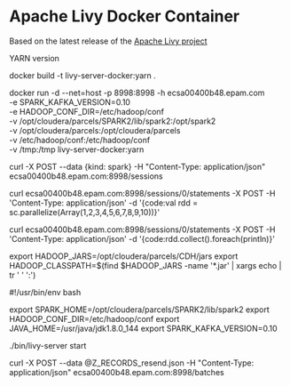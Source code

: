 # Apache Livy Docker Container

Based on the latest release of the [Apache Livy project](https://livy.incubator.apache.org/)


YARN version


docker build -t livy-server-docker:yarn .

docker run -d --net=host -p 8998:8998 -h ecsa00400b48.epam.com \
-e SPARK_KAFKA_VERSION=0.10 \
-e HADOOP_CONF_DIR=/etc/hadoop/conf \
-v /opt/cloudera/parcels/SPARK2/lib/spark2:/opt/spark2 \
-v /opt/cloudera/parcels:/opt/cloudera/parcels \
-v /etc/hadoop/conf:/etc/hadoop/conf \
-v /tmp:/tmp livy-server-docker:yarn

curl -X POST --data {kind: spark} -H "Content-Type: application/json" ecsa00400b48.epam.com:8998/sessions

curl ecsa00400b48.epam.com:8998/sessions/0/statements -X POST -H 'Content-Type: application/json' -d '{code:val rdd = sc.parallelize(Array(1,2,3,4,5,6,7,8,9,10))}'

curl ecsa00400b48.epam.com:8998/sessions/0/statements -X POST -H 'Content-Type: application/json' -d '{code:rdd.collect().foreach(println)}'


export HADOOP_JARS=/opt/cloudera/parcels/CDH/jars
export HADOOP_CLASSPATH=$(find $HADOOP_JARS -name '*.jar' | xargs echo | tr ' ' ':')

#!/usr/bin/env bash

export SPARK_HOME=/opt/cloudera/parcels/SPARK2/lib/spark2
export HADOOP_CONF_DIR=/etc/hadoop/conf
export JAVA_HOME=/usr/java/jdk1.8.0_144
export SPARK_KAFKA_VERSION=0.10

./bin/livy-server start


curl -X POST --data @Z_RECORDS_resend.json -H "Content-Type: application/json" ecsa00400b48.epam.com:8998/batches

